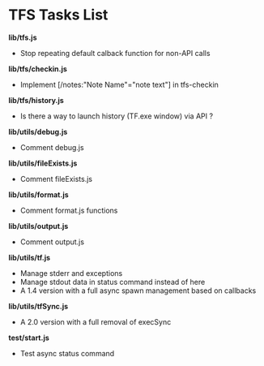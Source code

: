 # TFS Tasks List

**lib/tfs.js**

- Stop repeating default calback function for non-API calls

**lib/tfs/checkin.js**

- Implement [/notes:"Note Name"="note text"] in tfs-checkin

**lib/tfs/history.js**

- Is there a way to launch history (TF.exe window) via API ?

**lib/utils/debug.js**

- Comment debug.js

**lib/utils/fileExists.js**

- Comment fileExists.js

**lib/utils/format.js**

- Comment format.js functions

**lib/utils/output.js**

- Comment output.js

**lib/utils/tf.js**

- Manage stderr and exceptions
- Manage stdout data in status command instead of here
- A 1.4 version with a full async spawn management based on callbacks

**lib/utils/tfSync.js**

- A 2.0 version with a full removal of execSync

**test/start.js**

- Test async status command